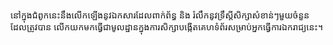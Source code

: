 នៅក្នុងជំពូកនេះនឹងលើកឡើងនូវឯកសារដែលពាក់ព័ន្ធ និង រំលឹកនូវទ្រឹស្ដី​សិក្សា​សំខាន់ៗ​មួយចំនួនដែល​ត្រូវបាន លើកយកមក​ធ្វើជាមូលដ្ឋាន​ក្នុងការសិក្សា​បង្កើត​គេហទំព័រសម្រាប់អ្នកធ្វើការឯករាជ្យនេះ។ 

